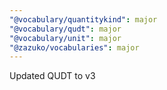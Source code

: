 ```yaml
---
"@vocabulary/quantitykind": major
"@vocabulary/qudt": major
"@vocabulary/unit": major
"@zazuko/vocabularies": major
---
```


Updated QUDT to v3
